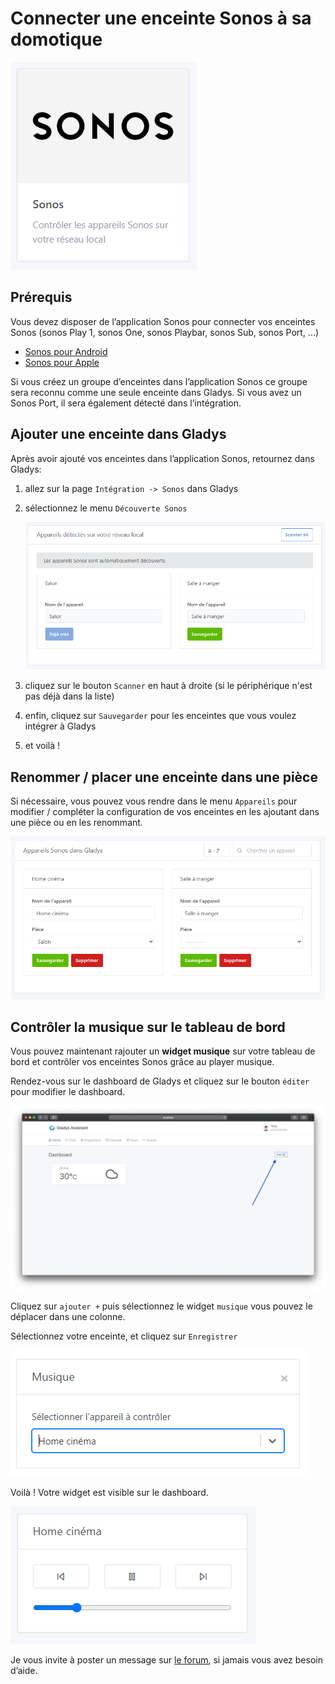 # Connecter une enceinte Sonos à sa domotique

![Capture intégration](../../../../../static/img/docs/fr/configuration/sonos/intgration%20sonos.png)

## Prérequis[](https://gladysassistant.com/fr/docs/integrations/sonoff/#pr%C3%A9requis)

Vous devez disposer de l’application Sonos pour connecter vos enceintes Sonos (sonos Play 1, sonos One, sonos Playbar, sonos Sub, sonos Port, …)

- [Sonos pour Android](https://play.google.com/store/apps/details?id=com.sonos.acr2&hl=fr&gl=US)
- [Sonos pour Apple](https://apps.apple.com/fr/app/sonos/id1488977981)

Si vous créez un groupe d’enceintes dans l’application Sonos ce groupe sera reconnu comme une seule enceinte dans Gladys. Si vous avez un Sonos Port, il sera également détecté dans l’intégration.

## Ajouter une enceinte dans Gladys[](https://gladysassistant.com/fr/docs/integrations/sonoff/#ajouter-un-appareil-dans-gladys)

Après avoir ajouté vos enceintes dans l’application Sonos, retournez dans Gladys:

1. allez sur la page `Intégration -> Sonos` dans Gladys
2. sélectionnez le menu `Découverte Sonos`
    
    ![Capture découverte Sonos](../../../../../static/img/docs/fr/configuration/sonos/Capture_dcouverte_Sonos.png)
    
3. cliquez sur le bouton `Scanner` en haut à droite (si le périphérique n'est pas déjà dans la liste)
4. enfin, cliquez sur `Sauvegarder` pour les enceintes que vous voulez intégrer à Gladys
5. et voilà !

## Renommer / placer une enceinte dans une pièce

Si nécessaire, vous pouvez vous rendre dans le menu `Appareils` pour modifier / compléter la configuration de vos enceintes en les ajoutant dans une pièce ou en les renommant.

![Capture appareils](../../../../../static/img/docs/fr/configuration/sonos/Capture_appareils.png)

## Contrôler la musique sur le tableau de bord

Vous pouvez maintenant rajouter un **widget musique** sur votre tableau de bord et contrôler vos enceintes Sonos grâce au player musique.

Rendez-vous sur le dashboard de Gladys et cliquez sur le bouton `éditer` pour modifier le dashboard.

![edit dashboard](<../../../../../static/img/docs/fr/configuration/sonos/edit dashboard.jpg>)


Cliquez sur `ajouter +` puis sélectionnez le widget `musique` vous pouvez le déplacer dans une colonne.

Sélectionnez votre enceinte, et cliquez sur `Enregistrer`

![widget musique](../../../../../static/img/docs/fr/configuration/sonos/widget_musique.png)

Voilà ! Votre widget est visible sur le dashboard.

![Capture box musique](../../../../../static/img/docs/fr/configuration/sonos/Capture_box_musique.png)

Je vous invite à poster un message sur [le forum](https://community.gladysassistant.com/), si jamais vous avez besoin d’aide.